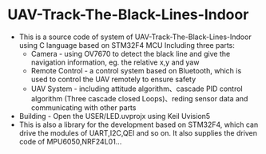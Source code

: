 # UAV-Track-The-Black-Lines-Indoor
  * This is a source code of system of UAV-Track-The-Black-Lines-Indoor using C language based on STM32F4 MCU
  Including three parts:
    * Camera - using OV7670 to detect the black line and give the navigation information, eg. the relative x,y and yaw
    * Remote Control - a control system based on Bluetooth, which is used to control the UAV remotely to ensure safety
    * UAV System - including attitude algorithm、cascade PID control algorithm (Three cascade closed Loops)、reding sensor data and communicating with other parts
 * Building - Open the USER/LED.uvprojx using Keil Uvision5
 * This is also a library for the development based on STM32F4, which can drive the modules of UART,I2C,QEI and so on. It also supplies the driven code of MPU6050,NRF24L01...
